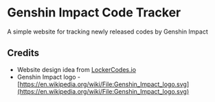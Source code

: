 # Genshin Impact Code Tracker
A simple website for tracking newly released codes by Genshin Impact

## Credits
- Website design idea from [LockerCodes.io](https://www.lockercodes.io/nba-2k23-locker-codes/)
- Genshin Impact logo - [https://en.wikipedia.org/wiki/File:Genshin_Impact_logo.svg](https://en.wikipedia.org/wiki/File:Genshin_Impact_logo.svg)
